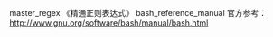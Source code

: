 master_regex    《精通正则表达式》
bash_reference_manual   官方参考：http://www.gnu.org/software/bash/manual/bash.html
